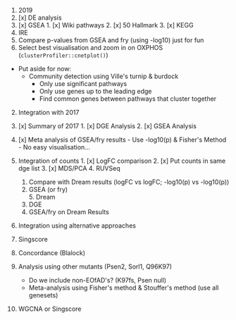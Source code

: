 1. 2019
  1. [x] DE analysis
  2. [x] GSEA
    1. [x] Wiki pathways
    2. [x] 50 Hallmark
    3. [x] KEGG
  3. IRE
  4. Compare p-values from GSEA and fry (using -log10) just for fun
  5. Select best visualisation and zoom in on OXPHOS (`clusterProfiler::cnetplot()`)
  - Put aside for now:
    - Community detection using Ville's turnip & burdock
      - Only use significant pathways
      - Only use genes up to the leading edge
      - Find common genes between pathways that cluster together

2. Integration with 2017
  1. [x] Summary of 2017
    1. [x] DGE Analysis
    2. [x] GSEA Analysis
  2. [x] Meta analysis of GSEA/fry results
    - Use -log10(p) & Fisher's Method
    - No easy visualisation...
  3. Integration of counts
    1. [x] LogFC comparison
    2. [x] Put counts in same dge list
    3. [x] MDS/PCA
    4. RUVSeq
      1. Compare with Dream results (logFC vs logFC; -log10(p) vs -log10(p))
      2. GSEA (or fry)    
    5. Dream
      1. DGE
      2. GSEA/fry on Dream Results

3. Integration using alternative approaches
  1. Singscore
  2. Concordance (Blalock)
  
4. Analysis using other mutants (Psen2, Sorl1, Q96K97)
    - Do we include non-EOfAD's? (K97fs, Psen null)
    - Meta-analysis using Fisher's method & Stouffer's method (use all genesets)
  1. WGCNA or Singscore